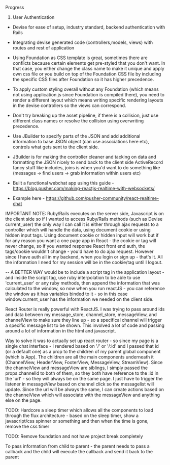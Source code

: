 Progress

1) User Authentication

* Devise for ease of setup, industry standard, backend authentication with Rails

* Integrating devise generated code (controllers,models, views) with routes and rest of application 

* Using Foundation as CSS template is great, sometimes there are conflicts because certain elements get pre-styled that you don't want. In that case, you either change the class name to make it unique and apply own css file or you build on top of the Foundation CSS file by including the specific CSS files after Foundation so it has higher precedence. 

* To apply custom styling overall without any Foundation (which means not using application.js since Foundation is compiled there), you need to render a different layout which means writing specific rendering layouts in the devise controllers so the views can correspond.

* Don't try breaking up the asset pipeline, if there is a collision, just use different class names or resolve the collision using overwriting precedence. 

* Use JBuilder to specify parts of the JSON and add additional information to base JSON object (can use associations here etc), controls what gets sent to the client side.

* JBuilder is for making the controller cleaner and tacking on data and formatting the JSON nicely to send back to the client side
ActiveRecord fancy stuff like includes, joins is when you'd want to do something like (messages -> find users -> grab information within users etc)

* Built a functional webchat app using this guide - https://blog.pusher.com/making-reactjs-realtime-with-websockets/ 
* Example here - https://github.com/pusher-community/react-realtime-chat

IMPORTANT NOTE: Ruby/Rails executes on the server side, Javascript is on the client side so
if I wanted to access Ruby/Rails methods (such as Devise current_user) the only way I can
call it is either through ajax requests to a controller which will handle the data, using document
cookie or using hidden input tags. Using document cookie or hidden input will work but if for any
reason you want a one page app in React - the cookie or tag will never change, so if you wanted
response React front end auth, the tags/cookie wouldn't change - you'd have to do ajax request.
However since I have auth all in my backend, when you login or sign up - that's it. All the 
information I need for my session will be in the cookie/tag until I logout. 

-- A BETTER WAY would be to include a script tag in the application layout - and inside the 
script tag, use ruby interpolation to be able to use 'current_user' or any ruby methods, then
append the information that was calculated to the window, so now when you run reactJS - you
can reference the window as it has variables binded to it - so in this case window.current_user has the information we needed on the client side.

React Router is really powerful with ReactJS. I was trying to pass around ids and data between my message_store, channel_store, messageView, and channelView to make sure they line up - so a specifical channel will trigger a specific message list to be shown. This involved a lot of code and passing around a lot of information in the html and javascript. 

Way to solve it was to actually set up react router - so since my page is a single chat interface - I rendered based on '/' or '/:id' and I passed that id (or a default one) as a prop to the children of my parent global component (which is App). The children are all the main components underneath it (ChannelView, HeaderView, FooterView, MessageView, StreamView). Since the channelView and messageView are siblings, I simply passed the props.channelId to both of them, so they both have reference to the :id in the 'url' - so they will always be on the same page. I just have to trigger the listener in messageView based on channel click so the messagelist will update. Since the url will be always the same, I can create actions based on the channelView which will associate with the messageView and anything else on the page.





TODO: Hardcore a sleep timer which allows all the components to load through the flux architecture -
based on the sleep timer, show a javascript/css spinner or something and then when the time is gone,
remove the css timer

TODO: Remove foundation and not have project break completely

To pass information from child to parent - the parent needs to pass a callback and the child will
execute the callback and send it back to the parent